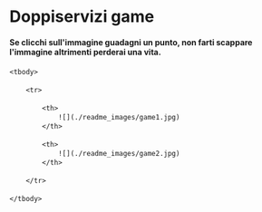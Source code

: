 # Doppiservizi game

#### Se clicchi sull'immagine guadagni un punto, non farti scappare l'immagine altrimenti perderai una vita.

<table align="center">

    <tbody>

        <tr>

            <th>
                ![](./readme_images/game1.jpg)
            </th>

            <th>
                ![](./readme_images/game2.jpg)
            </th>

        </tr>

    </tbody>

</table>